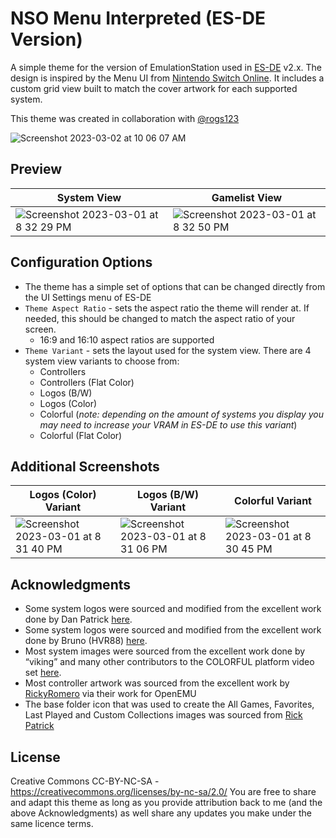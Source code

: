 # NSO Menu Interpreted (ES-DE Version)
A simple theme for the version of EmulationStation used in [ES-DE](https://es-de.org/) v2.x.  The design is inspired by the Menu UI from [Nintendo Switch Online](https://en.wikipedia.org/wiki/Nintendo_Switch_Online).  It includes a custom grid view built to match the cover artwork for each supported system.

This theme was created in collaboration with [@rogs123](https://github.com/rogs123)

![Screenshot 2023-03-02 at 10 06 07 AM](https://user-images.githubusercontent.com/1454947/222468814-fd08d7eb-539f-4d35-bc65-e202428ea57b.png)

## **Preview**
| System View | Gamelist View |
|----|----|
| ![Screenshot 2023-03-01 at 8 32 29 PM](https://user-images.githubusercontent.com/1454947/222309190-1b142616-8f72-4665-881f-8fafd97458ef.png) | ![Screenshot 2023-03-01 at 8 32 50 PM](https://user-images.githubusercontent.com/1454947/222309203-dd647f28-1893-46f0-9f32-6c89bda49466.png) |

## **Configuration Options**
- The theme has a simple set of options that can be changed directly from the UI Settings menu of ES-DE 
- `Theme Aspect Ratio` - sets the aspect ratio the theme will render at. If needed, this should be changed to match the aspect ratio of your screen.
   - 16:9 and 16:10 aspect ratios are supported
- `Theme Variant` - sets the layout used for the system view.  There are 4 system view variants to choose from:
   - Controllers
   - Controllers (Flat Color)
   - Logos (B/W)
   - Logos (Color)
   - Colorful (*note: depending on the amount of systems you display you may need to increase your VRAM in ES-DE to use this variant*)
   - Colorful (Flat Color)
   
## Additional Screenshots
| Logos (Color) Variant | Logos (B/W) Variant | Colorful Variant |
|----|----|----|
| ![Screenshot 2023-03-01 at 8 31 40 PM](https://user-images.githubusercontent.com/1454947/222309396-031fe6e2-33e1-4efe-987d-782700b9439c.png) | ![Screenshot 2023-03-01 at 8 31 06 PM](https://user-images.githubusercontent.com/1454947/222309435-73c8e86e-f20a-42c0-a1ce-37da6a93b1a5.png) | ![Screenshot 2023-03-01 at 8 30 45 PM](https://user-images.githubusercontent.com/1454947/222309474-6201c564-2392-4964-bb8e-6d72f5111805.png) |

## **Acknowledgments**
* Some system logos were sourced and modified from the excellent work done by Dan Patrick [here](https://archive.org/details/console-logos-professionally-redrawn-plus-official-versions).
* Some system logos were sourced and modified from the excellent work done by Bruno (HVR88) [here](https://github.com/HVR88).
* Most system images were sourced from the excellent work done by “viking” and many other contributors to the COLORFUL platform video set [here](https://forums.launchbox-app.com/files/file/1958-colorful-platform-video-set/).
* Most controller artwork was sourced from the excellent work by [RickyRomero](https://dribbble.com/RickyRomero) via their work for OpenEMU
* The base folder icon that was used to create the All Games, Favorites, Last Played and Custom Collections images was sourced from [Rick Patrick](https://www.softicons.com/designers/rick-patrick)

## **License**
Creative Commons CC-BY-NC-SA - https://creativecommons.org/licenses/by-nc-sa/2.0/
You are free to share and adapt this theme as long as you provide attribution back to me (and the above Acknowledgments) as well share any updates you make under the same licence terms.
